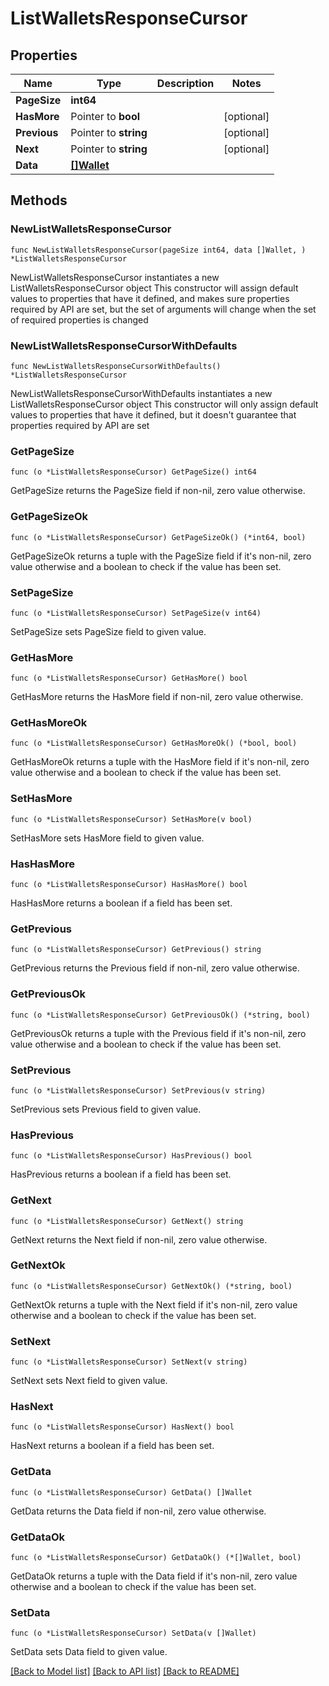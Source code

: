 # ListWalletsResponseCursor

## Properties

Name | Type | Description | Notes
------------ | ------------- | ------------- | -------------
**PageSize** | **int64** |  | 
**HasMore** | Pointer to **bool** |  | [optional] 
**Previous** | Pointer to **string** |  | [optional] 
**Next** | Pointer to **string** |  | [optional] 
**Data** | [**[]Wallet**](Wallet.md) |  | 

## Methods

### NewListWalletsResponseCursor

`func NewListWalletsResponseCursor(pageSize int64, data []Wallet, ) *ListWalletsResponseCursor`

NewListWalletsResponseCursor instantiates a new ListWalletsResponseCursor object
This constructor will assign default values to properties that have it defined,
and makes sure properties required by API are set, but the set of arguments
will change when the set of required properties is changed

### NewListWalletsResponseCursorWithDefaults

`func NewListWalletsResponseCursorWithDefaults() *ListWalletsResponseCursor`

NewListWalletsResponseCursorWithDefaults instantiates a new ListWalletsResponseCursor object
This constructor will only assign default values to properties that have it defined,
but it doesn't guarantee that properties required by API are set

### GetPageSize

`func (o *ListWalletsResponseCursor) GetPageSize() int64`

GetPageSize returns the PageSize field if non-nil, zero value otherwise.

### GetPageSizeOk

`func (o *ListWalletsResponseCursor) GetPageSizeOk() (*int64, bool)`

GetPageSizeOk returns a tuple with the PageSize field if it's non-nil, zero value otherwise
and a boolean to check if the value has been set.

### SetPageSize

`func (o *ListWalletsResponseCursor) SetPageSize(v int64)`

SetPageSize sets PageSize field to given value.


### GetHasMore

`func (o *ListWalletsResponseCursor) GetHasMore() bool`

GetHasMore returns the HasMore field if non-nil, zero value otherwise.

### GetHasMoreOk

`func (o *ListWalletsResponseCursor) GetHasMoreOk() (*bool, bool)`

GetHasMoreOk returns a tuple with the HasMore field if it's non-nil, zero value otherwise
and a boolean to check if the value has been set.

### SetHasMore

`func (o *ListWalletsResponseCursor) SetHasMore(v bool)`

SetHasMore sets HasMore field to given value.

### HasHasMore

`func (o *ListWalletsResponseCursor) HasHasMore() bool`

HasHasMore returns a boolean if a field has been set.

### GetPrevious

`func (o *ListWalletsResponseCursor) GetPrevious() string`

GetPrevious returns the Previous field if non-nil, zero value otherwise.

### GetPreviousOk

`func (o *ListWalletsResponseCursor) GetPreviousOk() (*string, bool)`

GetPreviousOk returns a tuple with the Previous field if it's non-nil, zero value otherwise
and a boolean to check if the value has been set.

### SetPrevious

`func (o *ListWalletsResponseCursor) SetPrevious(v string)`

SetPrevious sets Previous field to given value.

### HasPrevious

`func (o *ListWalletsResponseCursor) HasPrevious() bool`

HasPrevious returns a boolean if a field has been set.

### GetNext

`func (o *ListWalletsResponseCursor) GetNext() string`

GetNext returns the Next field if non-nil, zero value otherwise.

### GetNextOk

`func (o *ListWalletsResponseCursor) GetNextOk() (*string, bool)`

GetNextOk returns a tuple with the Next field if it's non-nil, zero value otherwise
and a boolean to check if the value has been set.

### SetNext

`func (o *ListWalletsResponseCursor) SetNext(v string)`

SetNext sets Next field to given value.

### HasNext

`func (o *ListWalletsResponseCursor) HasNext() bool`

HasNext returns a boolean if a field has been set.

### GetData

`func (o *ListWalletsResponseCursor) GetData() []Wallet`

GetData returns the Data field if non-nil, zero value otherwise.

### GetDataOk

`func (o *ListWalletsResponseCursor) GetDataOk() (*[]Wallet, bool)`

GetDataOk returns a tuple with the Data field if it's non-nil, zero value otherwise
and a boolean to check if the value has been set.

### SetData

`func (o *ListWalletsResponseCursor) SetData(v []Wallet)`

SetData sets Data field to given value.



[[Back to Model list]](../README.md#documentation-for-models) [[Back to API list]](../README.md#documentation-for-api-endpoints) [[Back to README]](../README.md)


